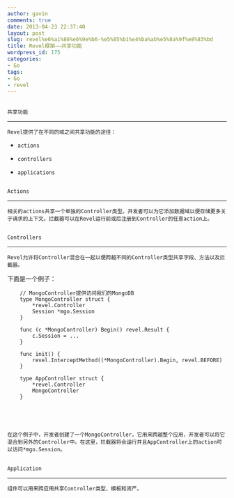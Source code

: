 ```yaml
---
author: gavin
comments: true
date: 2013-04-23 22:37:40
layout: post
slug: revel%e6%a1%86%e6%9e%b6-%e5%85%b1%e4%ba%ab%e5%8a%9f%e8%83%bd
title: Revel框架——共享功能
wordpress_id: 175
categories:
- Go
tags:
- Go
- revel
---
```


## 
	共享功能





* * *





	Revel提供了在不同的域之间共享功能的途径：






	
  * 
		actions
	

	
  * 
		controllers
	

	
  * 
		applications
	




## 
	Actions





* * *





	相关的actions共享一个单独的Controller类型。开发者可以为它添加数据域以便存储更多关于请求的上下文。拦截器可以在Revel运行前或后注册到Controller的任意action上。





## 
	Controllers





* * *





	Revel允许将Controller混合在一起以便跨越不同的Controller类型共享字段、方法以及拦截器。
下面是一个例子：




    
        // MongoController提供访问我们的MongoDB
        type MongoController struct {
            *revel.Controller
            Session *mgo.Session
        }
    
        func (c *MongoController) Begin() revel.Result {
            c.Session = ...
        }
    
        func init() {
            revel.InterceptMethod((*MongoController).Begin, revel.BEFORE)
        }
    
        type AppController struct {
            *revel.Controller
            MongoController
        }





	在这个例子中，开发者创建了一个MongoController，它用来跨越整个应用，开发者可以将它混合到另外的Controller中。在这里，拦截器将会运行并且AppController上的action可以访问*mgo.Session。





## 
	Application





* * *





	组件可以用来跨应用共享Controller类型、模板和资产。

